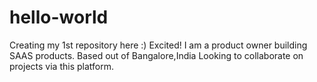# hello-world
Creating my 1st repository here :) Excited!
I am a product owner building SAAS products.
Based out of Bangalore,India
Looking to collaborate on projects via this platform.
